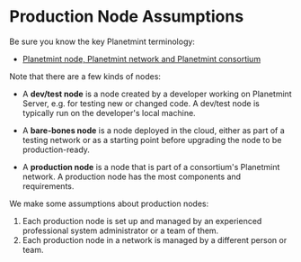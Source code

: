 

# Production Node Assumptions

Be sure you know the key Planetmint terminology:

* [Planetmint node, Planetmint network and Planetmint consortium](https://docs.planetmint.io/en/latest/terminology.html)

Note that there are a few kinds of nodes:

- A **dev/test node** is a node created by a developer working on Planetmint Server, e.g. for testing new or changed code. A dev/test node is typically run on the developer's local machine.

- A **bare-bones node** is a node deployed in the cloud, either as part of a testing network or as a starting point before upgrading the node to be production-ready.

- A **production node** is a node that is part of a consortium's Planetmint network. A production node has the most components and requirements.

We make some assumptions about production nodes:

1. Each production node is set up and managed by an experienced professional system administrator or a team of them.
1. Each production node in a network is managed by a different person or team.
